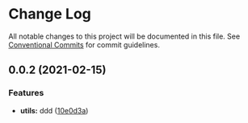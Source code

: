 # Change Log

All notable changes to this project will be documented in this file.
See [Conventional Commits](https://conventionalcommits.org) for commit guidelines.

## 0.0.2 (2021-02-15)


### Features

* **utils:** ddd ([10e0d3a](https://github.com/mike-north/js-ts-monorepos/commit/10e0d3a14f81b1ce7dcc536a062f696d3c16d775))
